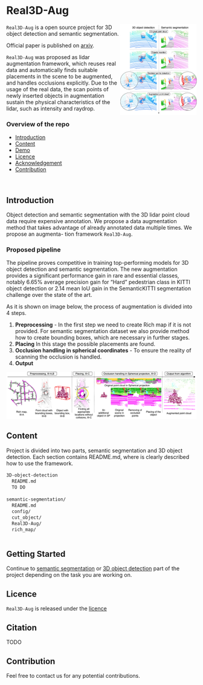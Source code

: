 # Real3D-Aug



<img align="right" src="images/image1.jpeg" width=40%>

`Real3D-Aug` is a open source project for 3D object detection and semantic segmentation.  

Official paper is published on [arxiv](https://arxiv.org/abs/2206.07634).

`Real3D-Aug` was proposed as lidar augmentation framework, which reuses real data and automatically finds suitable
placements in the scene to be augmented, and handles occlusions explicitly. Due to the usage of the real data,
the scan points of newly inserted objects in augmentation sustain the physical characteristics of the lidar,
such as intensity and raydrop.


### Overview of the repo

- [Introduction](#Introduction)
- [Content](#Content)
- [Demo](#Demo)
- [Licence](#Licence)
- [Acknowledgement](#Acknowledgement)
- [Contribution](#Contribution)

<br clear="right"/>

## Introduction

Object detection and semantic segmentation with
the 3D lidar point cloud data require expensive annotation. We
propose a data augmentation method that takes advantage of
already annotated data multiple times. We propose an augmenta-
tion framework `Real3D-Aug`. 


### Proposed pipeline 

The pipeline proves competitive in training top-performing models
for 3D object detection and semantic segmentation. The new
augmentation provides a significant performance gain in rare
and essential classes, notably 6.65% average precision gain for
“Hard” pedestrian class in KITTI object detection or 2.14 mean
IoU gain in the SemanticKITTI segmentation challenge over the
state of the art.


As it is shown on image below, the process of augmentation is divided into 4 steps.

1. **Preprocessing** - In the first step we need to create Rich map if it is not provided. For semantic segmentation dataset we also provide method how to create bounding boxes, which are necessary in further stages.
2. **Placing** In this stage the possible placements are found.
3. **Occlusion handling in spherical coordinates** - To ensure the reality of scanning the occlusion is handled. 
4. **Output** 

![](images/image2.jpeg)



## Content

Project is divided into two parts, semantic segmentation and 3D object detection. Each section contains README.md, where is clearly described how to use the framework.


```
3D-object-detection
  README.md
  TO DO
  
semantic-segmentation/
  README.md
  config/
  cut_object/
  Real3D-Aug/
  rich_map/
  
```
## Getting Started

Continue to [semantic segmentation](semantic-segmentation/README.md) or [3D object detection](3D-object-detection/README.md) part of the project depending on the task you are working on.


## Licence

`Real3D-Aug` is released under the [licence](LICENCE.md)

## Citation

TODO 

## Contribution

Feel free to contact us for any potential contributions.